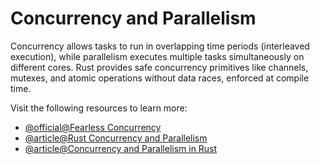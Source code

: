 # Concurrency and Parallelism

Concurrency allows tasks to run in overlapping time periods (interleaved execution), while parallelism executes multiple tasks simultaneously on different cores. Rust provides safe concurrency primitives like channels, mutexes, and atomic operations without data races, enforced at compile time.

Visit the following resources to learn more:

- [@official@Fearless Concurrency](https://doc.rust-lang.org/book/ch16-00-concurrency.html)
- [@article@Rust Concurrency and Parallelism](https://rustlang.app/article/Rust_concurrency_and_parallelism.html)
- [@article@Concurrency and Parallelism in Rust](https://sterlingcobb.medium.com/concurrency-and-parallelism-in-rust-an-overview-and-examples-bd811f5a5afe)
